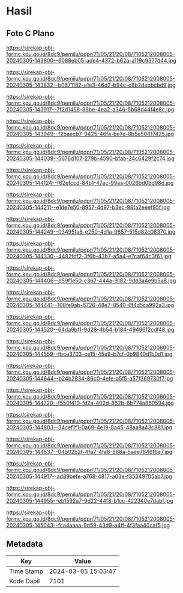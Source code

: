 # Hasil

## Foto C Plano

https://sirekap-obj-formc.kpu.go.id/8dc9/pemilu/pdpr/71/05/21/20/08/7105212008005-20240305-143800--6088eb05-ade4-4372-b62a-a119c9377d44.jpg

https://sirekap-obj-formc.kpu.go.id/8dc9/pemilu/pdpr/71/05/21/20/08/7105212008005-20240305-143832--b0871182-e1e3-46d2-b94c-c8b2debbcbd9.jpg

https://sirekap-obj-formc.kpu.go.id/8dc9/pemilu/pdpr/71/05/21/20/08/7105212008005-20240305-143917--7f2d1458-88be-4ea2-a346-5b68d44f4e8c.jpg

https://sirekap-obj-formc.kpu.go.id/8dc9/pemilu/pdpr/71/05/21/20/08/7105212008005-20240305-143949--f2baecb7-9425-46fa-be7e-8b5e50417425.jpg

https://sirekap-obj-formc.kpu.go.id/8dc9/pemilu/pdpr/71/05/21/20/08/7105212008005-20240305-144039--5676d107-279b-4590-bfab-24c6429f2c74.jpg

https://sirekap-obj-formc.kpu.go.id/8dc9/pemilu/pdpr/71/05/21/20/08/7105212008005-20240305-144124--f62efccd-84b1-47ac-99aa-0026bd0bd98d.jpg

https://sirekap-obj-formc.kpu.go.id/8dc9/pemilu/pdpr/71/05/21/20/08/7105212008005-20240305-144211--e1de7e50-8957-4d97-b3ec-98fa2eeef95f.jpg

https://sirekap-obj-formc.kpu.go.id/8dc9/pemilu/pdpr/71/05/21/20/08/7105212008005-20240305-144249--03495fa8-e250-4d1a-9857-515d82c08370.jpg

https://sirekap-obj-formc.kpu.go.id/8dc9/pemilu/pdpr/71/05/21/20/08/7105212008005-20240305-144330--4482fdf2-3f6b-43b7-a5a4-e7caf64c3f61.jpg

https://sirekap-obj-formc.kpu.go.id/8dc9/pemilu/pdpr/71/05/21/20/08/7105212008005-20240305-144406--d59f1e50-c367-444a-9182-9dd3a4e9b5a8.jpg

https://sirekap-obj-formc.kpu.go.id/8dc9/pemilu/pdpr/71/05/21/20/08/7105212008005-20240305-144441--108fe9ab-6726-48e7-8540-6f4d5ca992a3.jpg

https://sirekap-obj-formc.kpu.go.id/8dc9/pemilu/pdpr/71/05/21/20/08/7105212008005-20240305-144520--64da9bf1-9d28-4b54-b184-49496f2cdf48.jpg

https://sirekap-obj-formc.kpu.go.id/8dc9/pemilu/pdpr/71/05/21/20/08/7105212008005-20240305-144559--fbce3703-ce15-45e9-b7cf-0b9840d1b0d1.jpg

https://sirekap-obj-formc.kpu.go.id/8dc9/pemilu/pdpr/71/05/21/20/08/7105212008005-20240305-144644--b24b2834-86c0-4efe-a5f5-a57f369730f7.jpg

https://sirekap-obj-formc.kpu.go.id/8dc9/pemilu/pdpr/71/05/21/20/08/7105212008005-20240305-144720--f550f419-fd2a-402d-862b-6b774a860594.jpg

https://sirekap-obj-formc.kpu.go.id/8dc9/pemilu/pdpr/71/05/21/20/08/7105212008005-20240305-144803--34cef1f1-0a69-4e19-8a45-48aa8a43c881.jpg

https://sirekap-obj-formc.kpu.go.id/8dc9/pemilu/pdpr/71/05/21/20/08/7105212008005-20240305-144837--04b02b2f-4fa7-4fa8-888a-5aee7846f6e7.jpg

https://sirekap-obj-formc.kpu.go.id/8dc9/pemilu/pdpr/71/05/21/20/08/7105212008005-20240305-144917--ad89befe-a768-4817-a03e-f35349705ab7.jpg

https://sirekap-obj-formc.kpu.go.id/8dc9/pemilu/pdpr/71/05/21/20/08/7105212008005-20240305-144955--eb1592a7-9d22-44f8-b1cc-422340e7dabf.jpg

https://sirekap-obj-formc.kpu.go.id/8dc9/pemilu/pdpr/71/05/21/20/08/7105212008005-20240305-145043--fca4aaaa-9d59-43d9-a4ff-4f3faa40caf5.jpg


## Metadata

| Key        | Value               |
| ---------- | ------------------- |
| Time Stamp | 2024-03-05 15:03:47 |
| Kode Dapil | 7101                |



